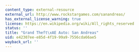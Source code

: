 ```yaml
---
content_type: external-resource
external_url: http://www.rockstargames.com/sanandreas/
has_external_license_warning: true
license: https://en.wikipedia.org/wiki/All_rights_reserved
status: ''
title: "Grand Theft\xAE Auto: San Andreas"
uid: e42307ee-e85d-4f19-99a9-7556cda66ae5
wayback_url: ''
---
```

